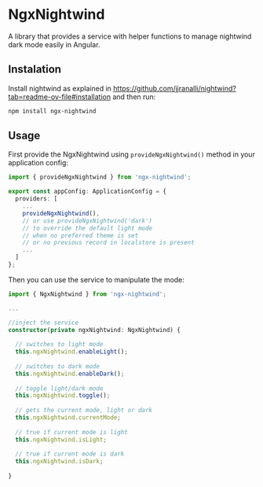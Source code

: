 # NgxNightwind

A library that provides a service with helper functions to manage nightwind dark mode easily in Angular.

## Instalation

Install nightwind as explained in https://github.com/jjranalli/nightwind?tab=readme-ov-file#installation and then run:

```sh
npm install ngx-nightwind
```

## Usage

First provide the NgxNightwind using `provideNgxNightwind()` method in your application config:
```ts
import { provideNgxNightwind } from 'ngx-nightwind';

export const appConfig: ApplicationConfig = {
  providers: [
    ...
    provideNgxNightwind(),
    // or use provideNgxNightwind('dark') 
    // to override the default light mode 
    // when no preferred theme is set 
    // or no previous record in localstore is present
    ...
  ]
};
```

Then you can use the service to manipulate the mode:

```ts
import { NgxNightwind } from 'ngx-nightwind';

...

//inject the service
constructor(private ngxNightwind: NgxNightwind) {
  
  // switches to light mode
  this.ngxNightwind.enableLight();
  
  // switches to dark mode
  this.ngxNightwind.enableDark();
  
  // toggle light/dark mode
  this.ngxNightwind.toggle();
  
  // gets the current mode, light or dark
  this.ngxNightwind.currentMode;
  
  // true if current mode is light
  this.ngxNightwind.isLight;
  
  // true if current mode is dark
  this.ngxNightwind.isDark;
  
}
```
